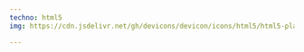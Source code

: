 ```yaml
---
techno: html5
img: https://cdn.jsdelivr.net/gh/devicons/devicon/icons/html5/html5-plain.svg

---
```

